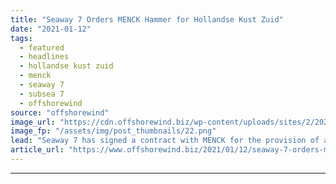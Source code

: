 ```yaml
---
title: "Seaway 7 Orders MENCK Hammer for Hollandse Kust Zuid"
date: "2021-01-12"
tags: 
  - featured
  - headlines
  - hollandse kust zuid
  - menck
  - seaway 7
  - subsea 7
  - offshorewind
source: "offshorewind"
image_url: "https://cdn.offshorewind.biz/wp-content/uploads/sites/2/2021/01/12100004/MENCK-MHU-3500S-hydraulic-hammer-and-adaptor-in-use.png"
image_fp: "/assets/img/post_thumbnails/22.png"
lead: "Seaway 7 has signed a contract with MENCK for the provision of a hammer"
article_url: "https://www.offshorewind.biz/2021/01/12/seaway-7-orders-menck-hammer-for-hollandse-kust-zuid/"
---
```


---
